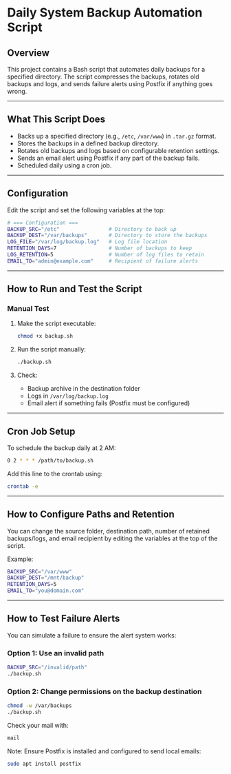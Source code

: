 # Daily System Backup Automation Script

## Overview

This project contains a Bash script that automates daily backups for a specified directory. The script compresses the backups, rotates old backups and logs, and sends failure alerts using Postfix if anything goes wrong.

---

## What This Script Does

- Backs up a specified directory (e.g., `/etc`, `/var/www`) in `.tar.gz` format.
- Stores the backups in a defined backup directory.
- Rotates old backups and logs based on configurable retention settings.
- Sends an email alert using Postfix if any part of the backup fails.
- Scheduled daily using a cron job.

---

## Configuration

Edit the script and set the following variables at the top:

```bash
# === Configuration ===
BACKUP_SRC="/etc"                # Directory to back up
BACKUP_DEST="/var/backups"       # Directory to store the backups
LOG_FILE="/var/log/backup.log"   # Log file location
RETENTION_DAYS=7                 # Number of backups to keep
LOG_RETENTION=5                  # Number of log files to retain
EMAIL_TO="admin@example.com"     # Recipient of failure alerts
```

---

## How to Run and Test the Script

### Manual Test

1. Make the script executable:
   ```bash
   chmod +x backup.sh
   ```

2. Run the script manually:
   ```bash
   ./backup.sh
   ```

3. Check:
   - Backup archive in the destination folder
   - Logs in `/var/log/backup.log`
   - Email alert if something fails (Postfix must be configured)

---

## Cron Job Setup

To schedule the backup daily at 2 AM:

```bash
0 2 * * * /path/to/backup.sh
```

Add this line to the crontab using:

```bash
crontab -e
```

---

## How to Configure Paths and Retention

You can change the source folder, destination path, number of retained backups/logs, and email recipient by editing the variables at the top of the script.

Example:

```bash
BACKUP_SRC="/var/www"
BACKUP_DEST="/mnt/backup"
RETENTION_DAYS=5
EMAIL_TO="you@domain.com"
```

---

## How to Test Failure Alerts

You can simulate a failure to ensure the alert system works:

### Option 1: Use an invalid path

```bash
BACKUP_SRC="/invalid/path"
./backup.sh
```

### Option 2: Change permissions on the backup destination

```bash
chmod -w /var/backups
./backup.sh
```

Check your mail with:

```bash
mail
```

Note: Ensure Postfix is installed and configured to send local emails:

```bash
sudo apt install postfix
```

